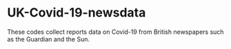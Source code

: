 # UK-Covid-19-newsdata
These codes collect reports data on Covid-19 from British newspapers such as the Guardian and the Sun.  
